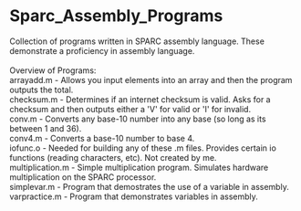 Sparc_Assembly_Programs
=======================

Collection of programs written in SPARC assembly language. These demonstrate a proficiency in assembly language.<br>
<br>
Overview of Programs:<br>
arrayadd.m - Allows you input elements into an array and then the program outputs the total.<br>
checksum.m - Determines if an internet checksum is valid. Asks for a checksum and then outputs either a 'V' for valid or 'I' for invalid.<br>
conv.m - Converts any base-10 number into any base (so long as its between 1 and 36).<br>
conv4.m - Converts a base-10 number to base 4.<br>
iofunc.o - Needed for building any of these .m files. Provides certain io functions (reading characters, etc). Not created by me.<br>
multiplication.m - Simple multiplication program. Simulates hardware multiplication on the SPARC processor.<br>
simplevar.m - Program that demostrates the use of a variable in assembly.<br>
varpractice.m - Program that demonstrates variables in assembly.<br>
